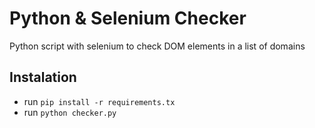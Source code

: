 # Python & Selenium Checker
Python script with selenium to check DOM elements in a list of domains

## Instalation
- run `pip install -r requirements.tx`
- run `python checker.py`

